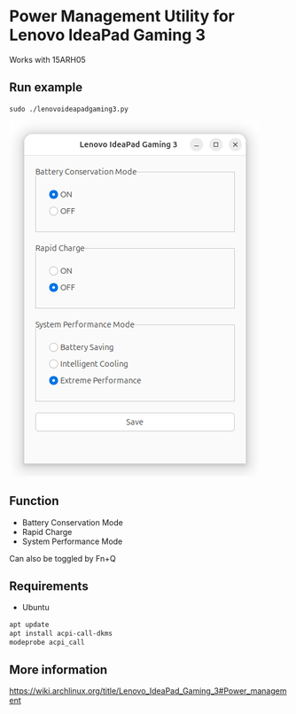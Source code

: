 # Power Management Utility for Lenovo IdeaPad Gaming 3

Works with 15ARH05

## Run example

```
sudo ./lenovoideapadgaming3.py
```

<img src="https://raw.githubusercontent.com/obsy/lenovoideapadgaming3/refs/heads/main/screenshot.png">

## Function

- Battery Conservation Mode
- Rapid Charge
- System Performance Mode

Can also be toggled by Fn+Q

## Requirements

- Ubuntu
```
apt update
apt install acpi-call-dkms
modeprobe acpi_call
```

## More information

https://wiki.archlinux.org/title/Lenovo_IdeaPad_Gaming_3#Power_management
